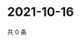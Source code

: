 # 2021-10-16

共 0 条

<!-- BEGIN WEIBO -->
<!-- 最后更新时间 Sat Oct 16 2021 10:03:57 GMT+0800 (China Standard Time) -->

<!-- END WEIBO -->
